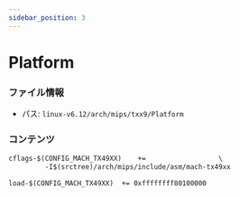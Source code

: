 ```yaml
---
sidebar_position: 3
---
```

# Platform

### ファイル情報

- パス: `linux-v6.12/arch/mips/txx9/Platform`

### コンテンツ

```txt
cflags-$(CONFIG_MACH_TX49XX)	+=					\
		 -I$(srctree)/arch/mips/include/asm/mach-tx49xx

load-$(CONFIG_MACH_TX49XX)	+= 0xffffffff80100000

```
